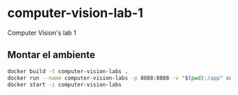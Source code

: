 # computer-vision-lab-1
Computer Vision's lab 1

## Montar el ambiente
```bash
docker build -t computer-vision-labs .
docker run --name computer-vision-labs -p 8888:8888 -v "$(pwd):/app" computer-vision-labs
docker start -i computer-vision-labs
```
